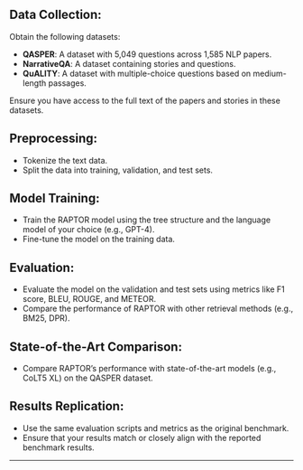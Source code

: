## Data Collection:
Obtain the following datasets:
- **QASPER**: A dataset with 5,049 questions across 1,585 NLP papers.
- **NarrativeQA**: A dataset containing stories and questions.
- **QuALITY**: A dataset with multiple-choice questions based on medium-length passages.

Ensure you have access to the full text of the papers and stories in these datasets.

## Preprocessing:
- Tokenize the text data.
- Split the data into training, validation, and test sets.

## Model Training:
- Train the RAPTOR model using the tree structure and the language model of your choice (e.g., GPT-4).
- Fine-tune the model on the training data.

## Evaluation:
- Evaluate the model on the validation and test sets using metrics like F1 score, BLEU, ROUGE, and METEOR.
- Compare the performance of RAPTOR with other retrieval methods (e.g., BM25, DPR).

## State-of-the-Art Comparison:
- Compare RAPTOR’s performance with state-of-the-art models (e.g., CoLT5 XL) on the QASPER dataset.

## Results Replication:
- Use the same evaluation scripts and metrics as the original benchmark.
- Ensure that your results match or closely align with the reported benchmark results.

---
